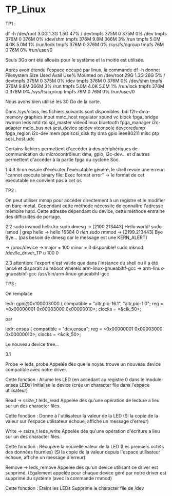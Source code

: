 # TP_Linux


TP1 :

df -h
/dev/root       3.0G  1.3G  1.5G  47% /
devtmpfs        375M     0  375M   0% /dev
tmpfs           376M     0  376M   0% /dev/shm
tmpfs           376M  9.8M  366M   3% /run
tmpfs           5.0M  4.0K  5.0M   1% /run/lock
tmpfs           376M     0  376M   0% /sys/fs/cgroup
tmpfs            76M     0   76M   0% /run/user/0

Seuls 3Go ont été alloués pour le système et la moitié est utilisée.

Après avoir étendu l'espace occupé par linux, la commande df -h donne:
Filesystem      Size  Used Avail Use% Mounted on
/dev/root        29G  1.3G   26G   5% /
devtmpfs        375M     0  375M   0% /dev
tmpfs           376M     0  376M   0% /dev/shm
tmpfs           376M  9.8M  366M   3% /run
tmpfs           5.0M  4.0K  5.0M   1% /run/lock
tmpfs           376M     0  376M   0% /sys/fs/cgroup
tmpfs            76M     0   76M   0% /run/user/0

Nous avons bien utilisé les 30 Go de la carte.

Dans /sys/class, les fichiers suivants sont disponibles:
bdi          f2h-dma-memory  graphics     input     mmc_host  regulator    sound       vc
block        fpga_bridge     hwmon        leds      mtd       rtc          spi_master  video4linux
bluetooth    fpga_manager    i2c-adapter  mdio_bus  net       scsi_device  spidev      vtconsole
devcoredump  fpga_region     i2c-dev      mem       pps       scsi_disk    tty
dma          gpio            ieee80211    misc      ptp       scsi_host    udc

Certains fichiers permettent d'accéder à des périphériques de communication du microcontrôleur: dma, gpio, i2c-dev... et d'autres permettent d'accéder à la partie fpga du cyclone Soc.

1.4.3
Si on essaie d'exécuter l'exécutable généré, le shell revoie une erreur:
"cannot execute binary file: Exec format error" -> le format de cet executable ne convient pas à cet os





TP2 :


On peut utiliser mmap pour accéder directement à un registre et le modifier en bare-metal. Cependant cette méthode nécessite de connaître l'adresse mémoire hard. Cette adresse dépendant du device, cette méthode entraine des difficultés de portage.

2.2
sudo insmod hello.ko
sudo dmesg
  -> [2100.213443] Hello world!
 sudo lsmod | grep hello
  -> hello  16384 0 *rien*
sudo rmmod
  ->  [2199.213443] Bye Bye... (pas besoin de dmesg car le message est une KERN_ALERT)
  
  -> /proc/device -> major = 100 minor = 0 disponible!
sudo mknod /dev/le_driver_TP u 100 0

2.3
attention: l'export n'est valide que dans l'instance du shell ou il a été lancé et disparait au reboot
whereis arm-linux-gnueabihf-gcc
  -> arm-linux-gnueabihf-gcc /usr/bin/arm-linux-gnueabihf-gcc





TP3 :

On remplace 

ledr: gpio@0x100003000 {
compatible = "altr,pio-16.1", "altr,pio-1.0";
reg = <0x00000001 0x00003000 0x00000010>;
clocks = <&clk_50>;

par 

ledr: ensea {
compatible = "dev,ensea";
reg = <0x00000001 0x00003000 0x00000010>;
clocks = <&clk_50>;


Le nouveau device tree...


3.1

Probe -> leds_probe
Appelée dès que le noyau trouve un nouveau device compatible avec notre driver.

Cette fonction :
Allume les LED (en accèdant au registre 0 dans le module ensea LEDs)
Initialise le device (crée un character file dans l'espace utilisateur)


Read -> ssize_t leds_read
Appelée dès qu'une opération de lecture a lieu sur un des character files.

Cette fonction :
Donne à l'utilisateur la valeur de la LED
(Si la copie de la valeur sur l'espace utilisateur échoue, affiche un message d'erreur)

Write -> ssize_t leds_write
Appelée dès qu'une opération d'écriture a lieu sur un des character files.

Cette fonction :
Récupère la nouvelle valeur de la LED (Les premiers octets des données fournies)
(Si la copie de la valeur depuis l'espace utilisateur échoue, affiche un message d'erreur)


Remove -> leds_remove
Appelée dès qu'un device utilisant ce driver est supprimé.
(Egalement appelée pour chaque device géré par notre driver est supprimé
du système (avec la commande rmmod)

Cette fonction :
Eteint les LEDs
Supprime le character file de /dev